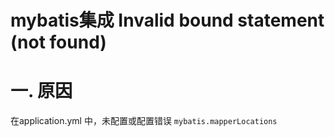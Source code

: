# mybatis集成 Invalid bound statement (not found)

# 一. 原因
在application.yml 中，未配置或配置错误 `mybatis.mapperLocations`
<comment/>
